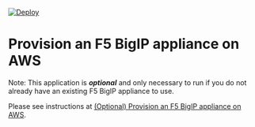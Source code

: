 [![Deploy](https://get.pulumi.com/new/button.svg)](https://app.pulumi.com/new?template=https://github.com/pulumi/examples/tree/master/f5bigip-ts-ltm-pool/f5bigip-ec2-instance)

# Provision an F5 BigIP appliance on AWS

Note: This application is **_optional_** and only necessary to run if you do not already have an existing 
F5 BigIP appliance to use.

Please see instructions at [(Optional) Provision an F5 BigIP appliance on AWS](../README.md#optional-provision-an-f5-bigip-appliance-on-aws).

